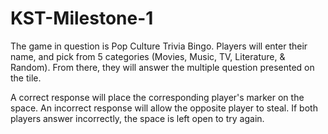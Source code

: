 # KST-Milestone-1

The game in question is Pop Culture Trivia Bingo. Players will enter their name, and pick from 5 categories (Movies, Music, TV, Literature, & Random). From there, they will answer the multiple question presented on the tile. 

A correct response will place the corresponding player's marker on the space. An incorrect response will allow the opposite player to steal. If both players answer incorrectly, the space is left open to try again.